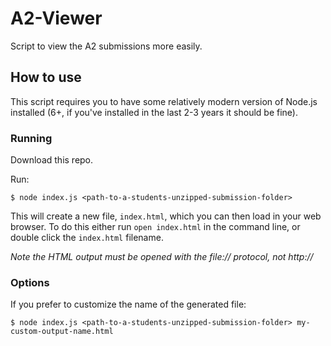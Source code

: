 # A2-Viewer
Script to view the A2 submissions more easily.


## How to use

This script requires you to have some relatively modern version of Node.js installed (6+, if you've installed in the last 2-3 years it should be fine).

### Running

Download this repo. 

Run: 

```
$ node index.js <path-to-a-students-unzipped-submission-folder>
```

This will create a new file, `index.html`, which you can then load in your web browser. To do this either run `open index.html` in the command line, or double click the `index.html` filename. 

_Note the HTML output must be opened with the file:// protocol, not http://_


### Options

If you prefer to customize the name of the generated file:

```
$ node index.js <path-to-a-students-unzipped-submission-folder> my-custom-output-name.html
```

